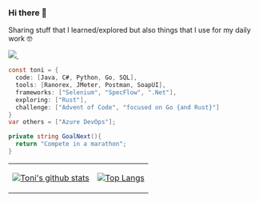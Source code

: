 ### Hi there 👋
Sharing stuff that I learned/explored but also things that I use for my daily work :nerd_face:

 <p>
  <a href="https://www.linkedin.com/in/toni-le-687331187/">
    <img src="https://img.shields.io/badge/toni-le-687331187?style=flat&logo=linkedin">
  </a> &nbsp; 
</p>
 
```c#
const toni = {
  code: [Java, C#, Python, Go, SQL],
  tools: [Ranorex, JMeter, Postman, SoapUI],
  frameworks: ["Selenium", "SpecFlow", ".Net"],
  exploring: ["Rust"],
  challenge: ["Advent of Code", "focused on Go {and Rust}"]
}
var others = ["Azure DevOps"];

private string GoalNext(){
  return "Compete in a marathon";
}
```

<table><tr><td valign="top" align="left">
  
[![Toni's github stats](https://github-readme-stats.vercel.app/api?username=LeToni&count_private=true&show_icons=true&theme=vue&hide_rank=false)](https://github.com/LeToni/github-readme-stats) 

</td><td valign="top" align="right">

[![Top Langs](https://github-readme-stats.vercel.app/api/top-langs/?username=LeToni)](https://github.com/LeToni/github-readme-stats)
  
</td></tr></table>

 


<!--
**LeToni/LeToni** is a ✨ _special_ ✨ repository because its `README.md` (this file) appears on your GitHub profile.
  <a href="https://twitter.com/AkankshaRaghav9">
    <img src="https://img.shields.io/badge/@AkankshaRaghav9-30302f?style=flat&logo=twitter">
  </a>
 <a href="https://medium.com/@akanksharaghav">
    <img src="https://img.shields.io/badge/akanksharaghav-30302f?style=flat&logo=medium">
  </a>
 <a href="https://dev.to/akanksha15">
    <img src="https://img.shields.io/badge/akanksha15-30302f?style=flat&logo=dev.to">
  </a>
Here are some ideas to get you started:

- 🔭 I’m currently working on ...
 ...
- 👯 I’m looking to collaborate on ...
- 🤔 I’m looking for help with ...
- 💬 Ask me about ...
- 📫 How to reach me: ...
- 😄 Pronouns: ...
- ⚡ Fun fact: ...
-->
